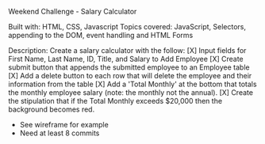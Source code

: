 Weekend Challenge - Salary Calculator

Built with: HTML, CSS, Javascript
Topics covered: JavaScript, Selectors, appending to the DOM, event handling and HTML Forms

Description: Create a salary calculator with the follow:
[X] Input fields for First Name, Last Name, ID, Title, and Salary to Add Employee
[X] Create submit button that appends the submitted employee to an Employee table
[X] Add a delete button to each row that will delete the employee and their information from the table
[X] Add a 'Total Monthly' at the bottom that totals the monthly employee salary (note: the monthly not the annual).
[X] Create the stipulation that if the Total Monthly exceeds $20,000 then the background becomes red. 

* See wireframe for example 
* Need at least 8 commits
